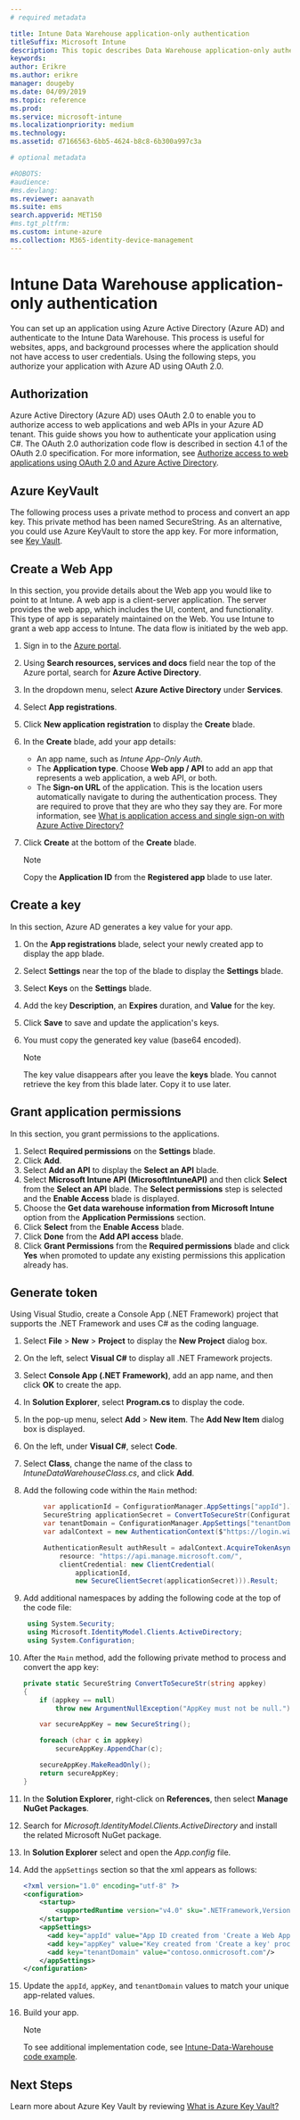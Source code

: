 ```yaml
---
# required metadata

title: Intune Data Warehouse application-only authentication
titleSuffix: Microsoft Intune
description: This topic describes Data Warehouse application-only authentication for Microsoft Intune.
keywords:
author: Erikre
ms.author: erikre
manager: dougeby
ms.date: 04/09/2019
ms.topic: reference
ms.prod:
ms.service: microsoft-intune
ms.localizationpriority: medium
ms.technology:
ms.assetid: d7166563-6bb5-4624-b8c8-6b300a997c3a

# optional metadata

#ROBOTS:
#audience:
#ms.devlang:
ms.reviewer: aanavath
ms.suite: ems
search.appverid: MET150
#ms.tgt_pltfrm:
ms.custom: intune-azure
ms.collection: M365-identity-device-management
---
```


# Intune Data Warehouse application-only authentication

You can set up an application using Azure Active Directory (Azure AD) and authenticate to the Intune Data Warehouse. This process is useful for websites, apps, and background processes where the application should not have access to user credentials. Using the following steps, you authorize your application with Azure AD using OAuth 2.0.

## Authorization

Azure Active Directory (Azure AD) uses OAuth 2.0 to enable you to authorize access to web applications and web APIs in your Azure AD tenant. This guide shows you how to authenticate your application using C#. The OAuth 2.0 authorization code flow is described in section 4.1 of the OAuth 2.0 specification. For more information, see [Authorize access to web applications using OAuth 2.0 and Azure Active Directory](https://docs.microsoft.com/azure/active-directory/develop/active-directory-protocols-oauth-code).


## Azure KeyVault

The following process uses a private method to process and convert an app key. This private method has been named SecureString. As an alternative, you could use Azure KeyVault to store the app key. For more information, see [Key Vault](https://azure.microsoft.com/services/key-vault/).

## Create a Web App

In this section, you provide details about the Web app you would like to point to at Intune. A web app is a client-server application. The server provides the web app, which includes the UI, content, and functionality. This type of app is separately maintained on the Web. You use Intune to grant a web app access to Intune. The data flow is initiated by the web app. 

1.	Sign in to the [Azure portal](https://portal.azure.com).
2.	Using **Search resources, services and docs** field near the top of the Azure portal, search for **Azure Active Directory**.
3.	In the dropdown menu, select **Azure Active Directory** under **Services**.
4.	Select **App registrations**.
5.	Click **New application registration** to display the **Create** blade.
6.	In the **Create** blade, add your app details:

    - An app name, such as *Intune App-Only Auth*.
    - The **Application type**. Choose **Web app / API** to add an app that represents a web application, a web API, or both.
    - The **Sign-on URL** of the application. This is the location users automatically navigate to during the authentication process. They are required to prove that they are who they say they are. For more information, see [What is application access and single sign-on with Azure Active Directory?](https://docs.microsoft.com/azure/active-directory/active-directory-appssoaccess-whatis)

7.	Click **Create** at the bottom of the **Create** blade.

    >[!NOTE] 
    > Copy the **Application ID** from the **Registered app** blade to use later.

## Create a key

In this section, Azure AD generates a key value for your app.

1.	On the **App registrations** blade, select your newly created app to display the app blade.
2.	Select **Settings** near the top of the blade to display the **Settings** blade.
3.	Select **Keys** on the **Settings** blade.
4.	Add the key **Description**, an **Expires** duration, and **Value** for the key.
5.	Click **Save** to save and update the application's keys.
6.	You must copy the generated key value (base64 encoded).

    >[!NOTE] 
    > The key value disappears after you leave the **keys** blade. You cannot retrieve the key from this blade later. Copy it to use later.

## Grant application permissions

In this section, you grant permissions to the applications.

1.	Select **Required permissions** on the **Settings** blade.
2.	Click **Add**.
3.	Select **Add an API** to display the **Select an API** blade.
4.	Select **Microsoft Intune API (MicrosoftIntuneAPI)** and then click **Select** from the **Select an API** blade. The **Select permissions** step is selected and the **Enable Access** blade is displayed.
5.	Choose the **Get data warehouse information from Microsoft Intune** option from the **Application Permissions** section.
6.	Click **Select** from the **Enable Access** blade.
7.	Click **Done** from the **Add API access** blade.
8.	Click **Grant Permissions** from the **Required permissions** blade and click **Yes** when promoted to update any existing permissions this application already has.

## Generate token

Using Visual Studio, create a Console App (.NET Framework) project that supports the .NET Framework and uses C# as the coding language.

1.	Select **File** > **New** > **Project** to display the **New Project** dialog box.
2.	On the left, select **Visual C#** to display all .NET Framework projects.
3.	Select **Console App (.NET Framework)**, add an app name, and then click **OK** to create the app.
4.	In **Solution Explorer**, select **Program.cs** to display the code.
5.	In the pop-up menu, select **Add** > **New item**. The **Add New Item** dialog box is displayed.
6.	On the left, under **Visual C#**, select **Code**.
7.	Select **Class**, change the name of the class to *IntuneDataWarehouseClass.cs*, and click **Add**.
8.	Add the following code within the <code>Main</code> method:

    ``` csharp
         var applicationId = ConfigurationManager.AppSettings["appId"].ToString();
         SecureString applicationSecret = ConvertToSecureStr(ConfigurationManager.AppSettings["appKey"].ToString()); // Load as SecureString from configuration file or secret store (i.e. Azure KeyVault)
         var tenantDomain = ConfigurationManager.AppSettings["tenantDomain"].ToString();
         var adalContext = new AuthenticationContext($"https://login.windows.net/" + tenantDomain + "/oauth2/token");
    
         AuthenticationResult authResult = adalContext.AcquireTokenAsync(
             resource: "https://api.manage.microsoft.com/",
             clientCredential: new ClientCredential(
                 applicationId,
                 new SecureClientSecret(applicationSecret))).Result;
    ``` 

9. Add additional namespaces by adding the following code at the top of the code file:

    ``` csharp
     using System.Security;
     using Microsoft.IdentityModel.Clients.ActiveDirectory;
     using System.Configuration;
    ``` 

10.	After the <code>Main</code> method, add the following private method to process and convert the app key:

    ``` csharp
    private static SecureString ConvertToSecureStr(string appkey)
    {
        if (appkey == null)
            throw new ArgumentNullException("AppKey must not be null.");
    
        var secureAppKey = new SecureString();
    
        foreach (char c in appkey)
            secureAppKey.AppendChar(c);
    
        secureAppKey.MakeReadOnly();
        return secureAppKey;
    }
    ```

11.	In the **Solution Explorer**, right-click on **References**, then select **Manage NuGet Packages**.
12.	Search for *Microsoft.IdentityModel.Clients.ActiveDirectory* and install the related Microsoft NuGet package.
13.	In **Solution Explorer** select and open the *App.config* file.
14.	Add the <code>appSettings</code> section so that the xml appears as follows:

    ``` xml
    <?xml version="1.0" encoding="utf-8" ?>
    <configuration>
        <startup> 
            <supportedRuntime version="v4.0" sku=".NETFramework,Version=v4.6.1" />
        </startup>
        <appSettings>
          <add key="appId" value="App ID created from 'Create a Web App' procedure"/>
          <add key="appKey" value="Key created from 'Create a key' procedure" />
          <add key="tenantDomain" value="contoso.onmicrosoft.com"/>
        </appSettings>
    </configuration>
    ``` 

15.	Update the <code>appId</code>, <code>appKey</code>, and <code>tenantDomain</code> values to match your unique app-related values.
16.	Build your app.

    >[!NOTE] 
    > To see additional implementation code, see [Intune-Data-Warehouse code example](https://github.com/Microsoft/Intune-Data-Warehouse/tree/master/Samples/CSharp ).

## Next Steps
Learn more about Azure Key Vault by reviewing [What is Azure Key Vault?](https://docs.microsoft.com/azure/key-vault/key-vault-whatis)

